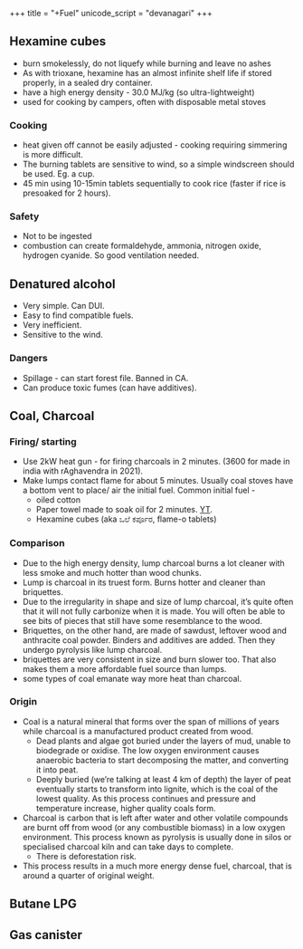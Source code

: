 +++
title = "+Fuel"
unicode_script = "devanagari"
+++

## Hexamine cubes
- burn smokelessly, do not liquefy while burning and leave no ashes
- As with trioxane, hexamine has an almost infinite shelf life if stored properly, in a sealed dry container.
- have a high energy density  - 30.0 MJ/kg (so ultra-lightweight)
- used for cooking by campers, often with disposable metal stoves

### Cooking 
- heat given off cannot be easily adjusted - cooking requiring simmering is more difficult.
- The burning tablets are sensitive to wind, so a simple windscreen should be used. Eg. a cup.
- 45 min using 10-15min tablets sequentially to cook rice (faster if rice is presoaked for 2 hours). 

### Safety
- Not to be ingested 
- combustion can create formaldehyde, ammonia, nitrogen oxide, hydrogen cyanide. So good ventilation needed. 

## Denatured alcohol
- Very simple. Can DUI.
- Easy to find compatible fuels.
- Very inefficient. 
- Sensitive to the wind.

### Dangers
- Spillage - can start forest file. Banned in CA. 
- Can produce toxic fumes (can have additives).

## Coal, Charcoal

### Firing/ starting
- Use 2kW heat gun - for firing charcoals in 2 minutes. (3600 for made in india with rAghavendra in 2021). 
- Make lumps contact flame for about 5 minutes. Usually coal stoves have a bottom vent to place/ air the initial fuel. Common initial fuel -
  - oiled cotton
  - Paper towel made to soak oil for 2 minutes. [YT](https://www.youtube.com/watch?v=Q5bK7ZlwvXg).
  - Hexamine cubes (aka ಒಲೆ ಕರ್ಪೂರ, flame-o  tablets)

### Comparison
- Due to the high energy density, lump charcoal burns a lot cleaner with less smoke and much hotter than wood chunks.
- Lump is charcoal in its truest form. Burns hotter and cleaner than briquettes.
- Due to the irregularity in shape and size of lump charcoal, it’s quite often that it will not fully carbonize when it is made. You will often be able to see bits of pieces that still have some resemblance to the wood.
- Briquettes, on the other hand, are made of sawdust, leftover wood and anthracite coal powder. Binders and additives are added. Then they undergo pyrolysis like lump charcoal.
- briquettes are very consistent in size and burn slower too. That also makes them a more affordable fuel source than lumps.
- some types of coal emanate way more heat than charcoal.

### Origin
- Coal is a natural mineral that forms over the span of millions of years while charcoal is a manufactured product created from wood.
  - Dead plants and algae got buried under the layers of mud, unable to biodegrade or oxidise. The low oxygen environment causes anaerobic bacteria to start decomposing the matter, and converting it into peat.
  - Deeply buried (we’re talking at least 4 km of depth) the layer of peat eventually starts to transform into lignite, which is the coal of the lowest quality. As this process continues and pressure and temperature increase, higher quality coals form.
- Charcoal is carbon that is left after water and other volatile compounds are burnt off from wood (or any combustible biomass) in a low oxygen environment. This process known as pyrolysis is usually done in silos or specialised charcoal kiln and can take days to complete.
  - There is deforestation risk.
- This process results in a much more energy dense fuel, charcoal, that is around a quarter of original weight.

## Butane LPG


## Gas canister

